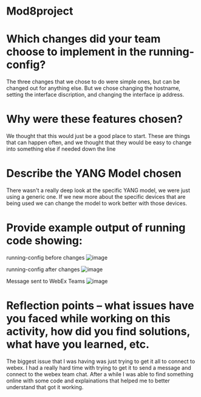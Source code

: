 # Mod8project

# Which changes did your team choose to implement in the running-config?
The three changes that we chose to do were simple ones, but can be changed out for anything else.  But we chose changing the hostname, setting the interface 
discription, and changing the interface ip address.

# Why were these features chosen?
We thought that this would just be a good place to start.  These are things that can happen often, and we thought that they would be easy to change
into something else if needed down the line

# Describe the YANG Model chosen
There wasn't a really deep look at the specific YANG model, we were just using a generic one.  If we new more about the specific devices that 
are being used we can change the model to work better with those devices.

# Provide example output of running code showing:
running-config before changes
![image](https://github.com/Hilbelinka5142/Mod8project/assets/144185910/78eb5312-8427-45b0-81d6-9dbdb0b2deeb)

running-config after changes
![image](https://github.com/Hilbelinka5142/Mod8project/assets/144185910/28ac7206-683b-4bd7-be8c-33ce6bc7f7fc)

Message sent to WebEx Teams
![image](https://github.com/Hilbelinka5142/Mod8project/assets/144185910/02d7152a-fe9a-4f56-b4cd-717099ef4376)


# Reflection points – what issues have you faced while working on this activity, how did you find solutions, what have you learned, etc.
The biggest issue that I was having was just trying to get it all to connect to webex. I had a really hard time with trying to get it to send a message and connect 
to the webex team chat.  After a while I was able to find something online with some code and explainations that helped me to better understand
that got it working.

